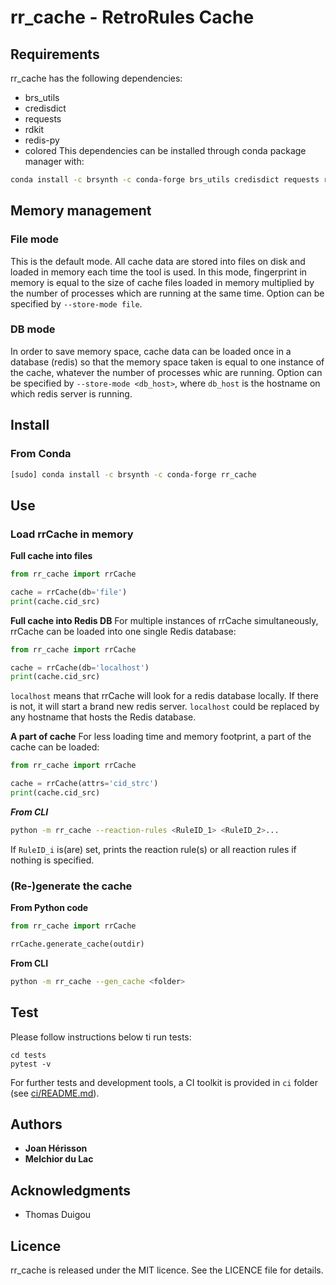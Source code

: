 # rr_cache - RetroRules Cache

## Requirements
rr_cache has the following dependencies:
- brs_utils
- credisdict
- requests
- rdkit
- redis-py
- colored
This dependencies can be installed through conda package manager with:
```sh
conda install -c brsynth -c conda-forge brs_utils credisdict requests rdkit redis-py colored
```

## Memory management

### File mode
This is the default mode. All cache data are stored into files on disk and loaded in memory each time the tool is used. In this mode, fingerprint in memory is equal to the size of cache files loaded in memory multiplied by the number of processes which are running at the same time. Option can be specified by `--store-mode file`.

### DB mode
In order to save memory space, cache data can be loaded once in a database (redis) so that the memory space taken is equal to one instance of the cache, whatever the number of processes whic are running. Option can be specified by `--store-mode <db_host>`, where `db_host` is the hostname on which redis server is running.


## Install
### From Conda
```sh
[sudo] conda install -c brsynth -c conda-forge rr_cache
```

## Use

### Load rrCache in memory
**Full cache into files**
```python
from rr_cache import rrCache

cache = rrCache(db='file')
print(cache.cid_src)
```

**Full cache into Redis DB**
For multiple instances of rrCache simultaneously, rrCache can be loaded into one single Redis database:
```python
from rr_cache import rrCache

cache = rrCache(db='localhost')
print(cache.cid_src)
```
`localhost` means that rrCache will look for a redis database locally. If there is not, it will start a brand new redis server. `localhost` could be replaced by any hostname that hosts the Redis database.

**A part of cache**
For less loading time and memory footprint, a part of the cache can be loaded:
```python
from rr_cache import rrCache

cache = rrCache(attrs='cid_strc')
print(cache.cid_src)
```
***From CLI***
```sh
python -m rr_cache --reaction-rules <RuleID_1> <RuleID_2>...
```
If `RuleID_i` is(are) set, prints the reaction rule(s) or all reaction rules if nothing is specified.

### (Re-)generate the cache
**From Python code**
```python
from rr_cache import rrCache

rrCache.generate_cache(outdir)
```

**From CLI**
```sh
python -m rr_cache --gen_cache <folder>
```


## Test
Please follow instructions below ti run tests:
```
cd tests
pytest -v
```
For further tests and development tools, a CI toolkit is provided in `ci` folder (see [ci/README.md](ci/README.md)).


## Authors

* **Joan Hérisson**
* **Melchior du Lac**

## Acknowledgments

* Thomas Duigou


## Licence
rr_cache is released under the MIT licence. See the LICENCE file for details.
